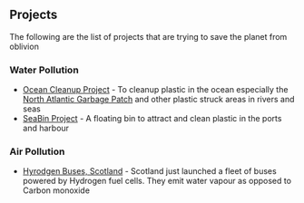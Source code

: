 ## Projects
The following are the list of projects that are trying to save the planet from oblivion
### Water Pollution
- [Ocean Cleanup Project](https://theoceancleanup.com/) - To cleanup plastic in the ocean especially the [North Atlantic Garbage Patch](https://en.wikipedia.org/wiki/North_Atlantic_garbage_patch) and other plastic struck areas in rivers and seas
- [SeaBin Project](https://seabinproject.com/) - A floating bin to attract and clean plastic in the ports and harbour

### Air Pollution
- [Hyrodgen Buses, Scotland](https://www.youtube.com/watch?v=VJciIysz2v4) - Scotland just launched a fleet of buses powered by Hydrogen fuel cells. They emit water vapour as opposed to Carbon monoxide
